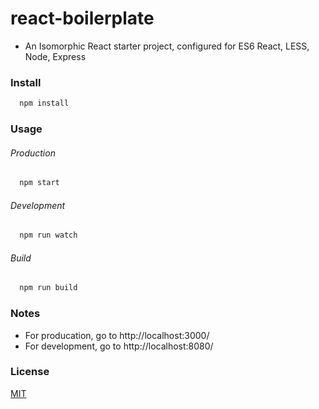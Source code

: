 # react-boilerplate

* An Isomorphic React starter project, configured for ES6 React, LESS, Node, Express


### Install
```sh
  npm install
```

### Usage
###### Production
```sh
  npm start
```

###### Development
```sh
  npm run watch
```

###### Build
```sh
  npm run build
```


### Notes
* For producation, go to http://localhost:3000/
* For development, go to http://localhost:8080/

### License
[MIT](http://www.apache.org/licenses/LICENSE-2.0)
